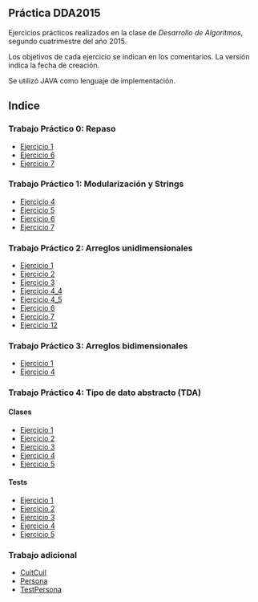 ## Práctica DDA2015

Ejercicios prácticos realizados en la clase de *Desarrollo de Algoritmos*,
segundo cuatrimestre del año 2015.

Los objetivos de cada ejercicio se indican en los comentarios. La versión
indica la fecha de creación.

Se utilizó JAVA como lenguaje de implementación.

## Indice

### Trabajo Práctico 0: Repaso

* [Ejercicio 1](/src/trabajoPracticoN0/Ejercicio1.java)
* [Ejercicio 6](/src/trabajoPracticoN0/Ejercicio6.java)
* [Ejercicio 7](/src/trabajoPracticoN0/Ejercicio7.java)

### Trabajo Práctico 1: Modularización y Strings

* [Ejercicio 4](/src/trabajoPracticoN1/Ejercicio4.java)
* [Ejercicio 5](/src/trabajoPracticoN1/Ejercicio5.java)
* [Ejercicio 6](/src/trabajoPracticoN1/Ejercicio6.java)
* [Ejercicio 7](/src/trabajoPracticoN1/Ejercicio7.java)

### Trabajo Práctico 2: Arreglos unidimensionales

* [Ejercicio 1](/src/trabajoPracticoN2/Ejercicio1.java)
* [Ejercicio 2](/src/trabajoPracticoN2/Ejercicio2.java)
* [Ejercicio 3](/src/trabajoPracticoN2/Ejercicio3.java)
* [Ejercicio 4_4](/src/trabajoPracticoN2/Ejercicio4_4.java)
* [Ejercicio 4_5](/src/trabajoPracticoN2/Ejercicio4_5.java)
* [Ejercicio 6](/src/trabajoPracticoN2/Ejercicio6.java)
* [Ejercicio 7](/src/trabajoPracticoN2/Ejercicio7.java)
* [Ejercicio 12](/src/trabajoPracticoN2/Ejercicio12.java)

### Trabajo Práctico 3: Arreglos bidimensionales

* [Ejercicio 1](/src/trabajoPracticoN3/Ejercicio1.java)
* [Ejercicio 4](/src/trabajoPracticoN3/Ejercicio4.java)

### Trabajo Práctico 4: Tipo de dato abstracto (TDA)

#### Clases

* [Ejercicio 1](/src/trabajoPracticoN4/clases/Especie.java)
* [Ejercicio 2](/src/trabajoPracticoN4/clases/Racional.java)
* [Ejercicio 3](/src/trabajoPracticoN4/clases/Auto.java)
* [Ejercicio 4](/src/trabajoPracticoN4/clases/Conjunto.java)
* [Ejercicio 5](/src/trabajoPracticoN4/clases/Matriz.java)

#### Tests

* [Ejercicio 1](/src/trabajoPracticoN4/clases/TestEspecie.java)
* [Ejercicio 2](/src/trabajoPracticoN4/clases/TestRacional.java)
* [Ejercicio 3](/src/trabajoPracticoN4/clases/TestAuto.java)
* [Ejercicio 4](/src/trabajoPracticoN4/clases/TestConjunto.java)
* [Ejercicio 5](/src/trabajoPracticoN4/clases/TestMatriz.java)

### Trabajo adicional

* [CuitCuil](/src/trabajo/CuitCuil.java)
* [Persona](/src/trabajo/Persona.java)
* [TestPersona](/src/trabajo/TestPersona.java)